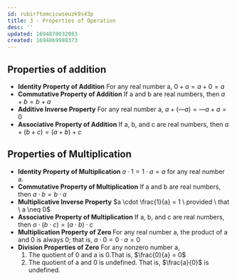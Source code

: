 ```yaml
---
id: rubirftomcicwseuzk9s43p
title: 3 - Properties of Operation
desc: ''
updated: 1694870032083
created: 1694869988373
---
```


## Properties of addition
* <b> Identity Property of Addition</b> For any real number a, $0 + a = a + 0 = a$
* <b>Commutative Property of Addition</b> If a and b are real numbers, then $a + b = b + a$
* <b>Additive Inverse Property</b> For any real number a, $a + (— a) = — a + a = 0$
* <b>Associative Property of Addition</b> If a, b, and c are real numbers, then $a + (b + c) = (a + b) + c$

## Properties of Multiplication
* <b>Identity Property of Multiplication </b>$a \cdot 1 = 1 \cdot a = a$ for any real number a.
* <b>Commutative Property of Multiplication</b> If a and b are real numbers, then $a \cdot b = b \cdot a$
* <b>Multiplicative Inverse Property</b> $a \cdot \frac{1}{a} = 1 \ provided \ that \ a \neq 0$
* <b>Associative Property of Multiplication</b> If a, b, and c are real numbers, then $a \cdot (b \cdot c) = (a \cdot b) \cdot c$
* <b>Multiplication Property of Zero </b> For any real number a, the product of a and 0 is always 0; that is, $a \cdot 0 = 0 \cdot a = 0$
* <b>Division Properties of Zero</b> For any nonzero number a,
  1. The quotient of 0 and a is 0.That is, $\frac{0}{a} = 0$
  1. The quotient of a and 0 is undefined. That is, $\frac{a}{0}$ is undefined.